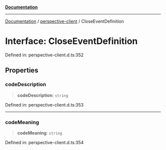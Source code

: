[**Documentation**](../../index.md)

***

[Documentation](../../index.md) / [perspective-client](../index.md) / CloseEventDefinition

# Interface: CloseEventDefinition

Defined in: perspective-client.d.ts:352

## Properties

### codeDescription

> **codeDescription**: `string`

Defined in: perspective-client.d.ts:353

***

### codeMeaning

> **codeMeaning**: `string`

Defined in: perspective-client.d.ts:354
